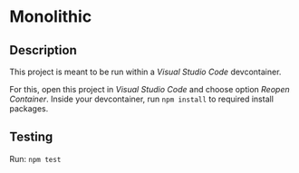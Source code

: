 # Monolithic

## Description

This project is meant to be run within a _Visual Studio Code_ devcontainer.

For this, open this project in _Visual Studio Code_ and choose option _Reopen Container_.
Inside your devcontainer, run `npm install` to required install packages.

## Testing
Run:
`npm test`
